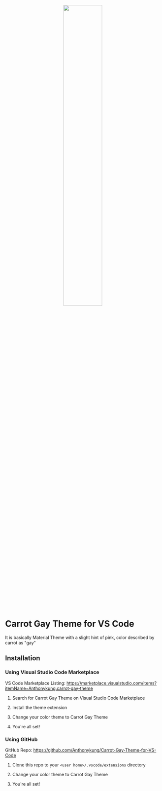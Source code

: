 <center>
  <img src="https://vault.hailiga.org/Projects/Carrot-Gay-Theme/Images/Carrot-Gay-Theme.png" width="50%">
</center>

# Carrot Gay Theme for VS Code
It is basically Material Theme with a slight hint of pink, color described by carrot as "gay"

## Installation

### Using Visual Studio Code Marketplace

VS Code Marketplace Listing: https://marketplace.visualstudio.com/items?itemName=Anthonykung.carrot-gay-theme

1. Search for Carrot Gay Theme on Visual Studio Code Marketplace

2. Install the theme extension

3. Change your color theme to Carrot Gay Theme

4. You're all set!

### Using GitHub

GitHub Repo: https://github.com/Anthonykung/Carrot-Gay-Theme-for-VS-Code

1. Clone this repo to your `<user home>/.vscode/extensions` directory

2. Change your color theme to Carrot Gay Theme

3. You're all set!